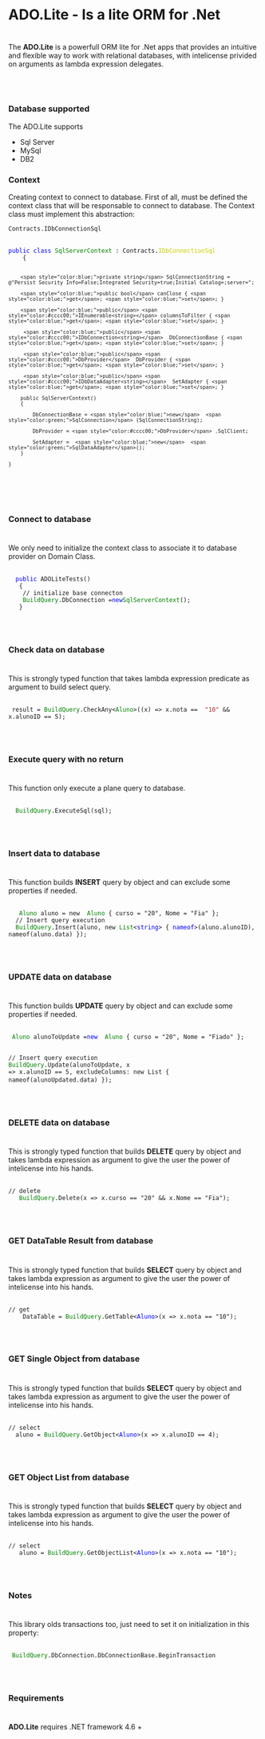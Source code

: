 <!DOCTYPE html>
<html>
<head>
<title>README</title>
<meta http-equiv="Content-Type" content="text/html; charset=utf-8" />
<style type="text/css">
/* GitHub stylesheet for MarkdownPad (http://markdownpad.com) */
/* Author: Nicolas Hery - http://nicolashery.com */
/* Version: b13fe65ca28d2e568c6ed5d7f06581183df8f2ff */
/* Source: https://github.com/nicolahery/markdownpad-github */

/* RESET
=============================================================================*/

html, body, div, span, applet, object, iframe, h1, h2, h3, h4, h5, h6, p, blockquote, pre, a, abbr, acronym, address, big, cite, code, del, dfn, em, img, ins, kbd, q, s, samp, small, strike, strong, sub, sup, tt, var, b, u, i, center, dl, dt, dd, ol, ul, li, fieldset, form, label, legend, table, caption, tbody, tfoot, thead, tr, th, td, article, aside, canvas, details, embed, figure, figcaption, footer, header, hgroup, menu, nav, output, ruby, section, summary, time, mark, audio, video {
  margin: 0;
  padding: 0;
  border: 0;
}

/* BODY
=============================================================================*/

body {
  font-family: Helvetica, arial, freesans, clean, sans-serif;
  font-size: 14px;
  line-height: 1.6;
  color: #333;
  background-color: #fff;
  padding: 20px;
  max-width: 960px;
  margin: 0 auto;
}

body>*:first-child {
  margin-top: 0 !important;
}

body>*:last-child {
  margin-bottom: 0 !important;
}

/* BLOCKS
=============================================================================*/

p, blockquote, ul, ol, dl, table, pre {
  margin: 15px 0;
}

/* HEADERS
=============================================================================*/

h1, h2, h3, h4, h5, h6 {
  margin: 20px 0 10px;
  padding: 0;
  font-weight: bold;
  -webkit-font-smoothing: antialiased;
}

h1 tt, h1 code, h2 tt, h2 code, h3 tt, h3 code, h4 tt, h4 code, h5 tt, h5 code, h6 tt, h6 code {
  font-size: inherit;
}

h1 {
  font-size: 28px;
  color: #000;
}

h2 {
  font-size: 24px;
  border-bottom: 1px solid #ccc;
  color: #000;
}

h3 {
  font-size: 18px;
}

h4 {
  font-size: 16px;
}

h5 {
  font-size: 14px;
}

h6 {
  color: #777;
  font-size: 14px;
}

body>h2:first-child, body>h1:first-child, body>h1:first-child+h2, body>h3:first-child, body>h4:first-child, body>h5:first-child, body>h6:first-child {
  margin-top: 0;
  padding-top: 0;
}

a:first-child h1, a:first-child h2, a:first-child h3, a:first-child h4, a:first-child h5, a:first-child h6 {
  margin-top: 0;
  padding-top: 0;
}

h1+p, h2+p, h3+p, h4+p, h5+p, h6+p {
  margin-top: 10px;
}

/* LINKS
=============================================================================*/

a {
  color: #4183C4;
  text-decoration: none;
}

a:hover {
  text-decoration: underline;
}

/* LISTS
=============================================================================*/

ul, ol {
  padding-left: 30px;
}

ul li > :first-child, 
ol li > :first-child, 
ul li ul:first-of-type, 
ol li ol:first-of-type, 
ul li ol:first-of-type, 
ol li ul:first-of-type {
  margin-top: 0px;
}

ul ul, ul ol, ol ol, ol ul {
  margin-bottom: 0;
}

dl {
  padding: 0;
}

dl dt {
  font-size: 14px;
  font-weight: bold;
  font-style: italic;
  padding: 0;
  margin: 15px 0 5px;
}

dl dt:first-child {
  padding: 0;
}

dl dt>:first-child {
  margin-top: 0px;
}

dl dt>:last-child {
  margin-bottom: 0px;
}

dl dd {
  margin: 0 0 15px;
  padding: 0 15px;
}

dl dd>:first-child {
  margin-top: 0px;
}

dl dd>:last-child {
  margin-bottom: 0px;
}

/* CODE
=============================================================================*/

pre, code, tt {
  font-size: 12px;
  font-family: Consolas, "Liberation Mono", Courier, monospace;
}

code, tt {
  margin: 0 0px;
  padding: 0px 0px;
  white-space: nowrap;
  border: 1px solid #eaeaea;
  background-color: #f8f8f8;
  border-radius: 3px;
}

pre>code {
  margin: 0;
  padding: 0;
  white-space: pre;
  border: none;
  background: transparent;
}

pre {
  background-color: #f8f8f8;
  border: 1px solid #ccc;
  font-size: 13px;
  line-height: 19px;
  overflow: auto;
  padding: 6px 10px;
  border-radius: 3px;
}

pre code, pre tt {
  background-color: transparent;
  border: none;
}

kbd {
    -moz-border-bottom-colors: none;
    -moz-border-left-colors: none;
    -moz-border-right-colors: none;
    -moz-border-top-colors: none;
    background-color: #DDDDDD;
    background-image: linear-gradient(#F1F1F1, #DDDDDD);
    background-repeat: repeat-x;
    border-color: #DDDDDD #CCCCCC #CCCCCC #DDDDDD;
    border-image: none;
    border-radius: 2px 2px 2px 2px;
    border-style: solid;
    border-width: 1px;
    font-family: "Helvetica Neue",Helvetica,Arial,sans-serif;
    line-height: 10px;
    padding: 1px 4px;
}

/* QUOTES
=============================================================================*/

blockquote {
  border-left: 4px solid #DDD;
  padding: 0 15px;
  color: #777;
}

blockquote>:first-child {
  margin-top: 0px;
}

blockquote>:last-child {
  margin-bottom: 0px;
}

/* HORIZONTAL RULES
=============================================================================*/

hr {
  clear: both;
  margin: 15px 0;
  height: 0px;
  overflow: hidden;
  border: none;
  background: transparent;
  border-bottom: 4px solid #ddd;
  padding: 0;
}

/* TABLES
=============================================================================*/

table th {
  font-weight: bold;
}

table th, table td {
  border: 1px solid #ccc;
  padding: 6px 13px;
}

table tr {
  border-top: 1px solid #ccc;
  background-color: #fff;
}

table tr:nth-child(2n) {
  background-color: #f8f8f8;
}

/* IMAGES
=============================================================================*/

img {
  max-width: 100%
}
</style>
<base href='file:\\\C:\Users\x120801\Desktop\Personal\Git Documentation\'/>
</head>
<body>
<h1>ADO.Lite - Is a lite ORM for .Net</h1>
<h2></h2>
<h1></h1>
<h1></h1>
<p>The <strong>ADO.Lite</strong> is a powerfull ORM lite for .Net apps that provides an intuitive and flexible way to work with relational databases, with intelicense privided on arguments as lambda expression delegates.</p>
<p></br>
</br></p>
<h3>Database supported</h3>
<p>The ADO.Lite supports</p>
<ul>
<li>Sql Server</li>
<li>MySql</li>
<li>DB2</li>
</ul>
<h3>Context</h3>
<p>Creating context to connect to database. First of all, must be defined the context class that will be responsable to connect to database.
The Context class must implement this abstraction:</p>
<p><code>Contracts.IDbConnectionSql</code> </p>
<pre>
 <code>
<span style="color:blue;">public class</span> <span style="color:green;">SqlServerContext</span> : Contracts.<span style="color:#cccc00;">IDbConnectionSql</span>
    {

        <span style="color:blue;">private string</span> SqlConnectionString = @"Persist Security Info=False;Integrated Security=true;Initial Catalog=;server=";

        <span style="color:blue;">public bool</span> canClose { <span style="color:blue;">get</span>; <span style="color:blue;">set</span>; }

        <span style="color:blue;">public</span> <span style="color:#cccc00;">IEnumerable<string></span> columnsToFilter { <span style="color:blue;">get</span>; <span style="color:blue;">set</span>; }

         <span style="color:blue;">public</span> <span style="color:#cccc00;">IDbConnection<string></span>  DbConnectionBase { <span style="color:blue;">get</span>; <span style="color:blue;">set</span>; }

         <span style="color:blue;">public</span> <span style="color:#cccc00;">DbProvider</span>  DbProvider { <span style="color:blue;">get</span>; <span style="color:blue;">set</span>; }

         <span style="color:blue;">public</span> <span style="color:#cccc00;">IDbDataAdapter<string></span>  SetAdapter { <span style="color:blue;">get</span>; <span style="color:blue;">set</span>; }

        public SqlServerContext()
        {

            DbConnectionBase = <span style="color:blue;">new</span>  <span style="color:green;">SqlConnection</span> (SqlConnectionString);

            DbProvider = <span style="color:#cccc00;">DbProvider</span> .SqlClient;

            SetAdapter =  <span style="color:blue;">new</span>  <span style="color:green;">SqlDataAdapter</span>();
        }

    }

 </code>
</pre>
<p></br></p>
<h3>Connect to database</h3>
<h1></h1>
<p>We only need to initialize the context class to associate it to database provider on Domain Class.</p>
<pre>
 <code>
  <span style="color:blue;">public</span> ADOLiteTests()
   {   
    // initialize base connecton
    <span style="color:green;">BuildQuery</span>.DbConnection =<span style="color:blue;">new</span><span style="color:green">SqlServerContext</span>();
   }
 </code>
</pre>
<p></br></p>
<h3>Check data on database</h3>
<h1></h1>
<p>This is strongly typed function that takes lambda expression predicate as argument to build select query. </p>
<pre>
 <code >
 result = <span style="color:green;">BuildQuery</span>.CheckAny<<span style="color:green;">Aluno</span>>((x) => x.nota ==  <span style="color:brown;">"10"</span> && x.alunoID == 5);
 </code>
</pre>
<p></br></p>
<h3>Execute query with no return</h3>
<h1></h1>
<p>This function only execute a plane query to database. </p>
<pre>
 <code >
  <span style="color:green;">BuildQuery</span>.ExecuteSql(sql);
 </code>
</pre>
<p></br></p>
<h3>Insert data to database</h3>
<h1></h1>
<p>This function builds <strong>INSERT</strong> query by object and can exclude some properties if needed.</p>
<pre>
 <code >
  <span style="color:green;"> Aluno</span> aluno = new  <span style="color:green;">Aluno</span> { curso = "20", Nome = "Fia" };  
  // Insert query execution
  <span style="color:green;">BuildQuery</span>.Insert(aluno, new <span style="color:green;">List</span><<span style="color:blue;">string</span>> { <span style="color:blue;">nameof</span>>(aluno.alunoID), nameof(aluno.data) });
 </code>
</pre>
<p></br></p>
<h3>UPDATE data on database</h3>
<h1></h1>
<p>This function builds <strong>UPDATE</strong> query by object and can exclude some properties if needed.</p>
<pre>
 <code >
 <span style="color:green;">Aluno</span> alunoToUpdate =<span style="color:blue;">new</span>  <span style="color:green;">Aluno</span> { curso = "20", Nome = "Fiado" };

// Insert query execution
<span style="color:green;">BuildQuery</span>.Update(alunoToUpdate, x => x.alunoID == 5, excludeColumns: new List<string> { nameof(alunoUpdated.data) });
 </code>
</pre>
<p></br></p>
<h3>DELETE data on database</h3>
<h1></h1>
<p>This is strongly typed function that builds <strong>DELETE</strong> query by object and takes lambda expression as argument to give the user the power of intelicense into his hands.</p>
<pre>
 <code >
// delete
   <span style="color:green;">BuildQuery</span>.Delete<Aluno>(x => x.curso == "20" && x.Nome == "Fia");
 </code>
</pre>
<p></br></p>
<h3>GET DataTable Result from database</h3>
<h1></h1>
<p>This is strongly typed function that builds <strong>SELECT</strong> query by object and takes lambda expression as argument to give the user the power of intelicense into his hands.</p>
<pre>
 <code >
// get
    DataTable = <span style="color:green;">BuildQuery</span>.GetTable<<span style="color:blue;">Aluno</span>>(x => x.nota == "10");
 </code>
</pre>
<p></br></p>
<h3>GET Single Object from database</h3>
<h1></h1>
<p>This is strongly typed function that builds <strong>SELECT</strong> query by object and takes lambda expression as argument to give the user the power of intelicense into his hands.</p>
<pre>
 <code >
// select
  aluno = <span style="color:green;">BuildQuery</span>.GetObject<<span style="color:blue;">Aluno</span>>(x => x.alunoID == 4);
 </code>
</pre>
<p></br></p>
<h3>GET Object List from database</h3>
<h1></h1>
<p>This is strongly typed function that builds <strong>SELECT</strong> query by object and takes lambda expression as argument to give the user the power of intelicense into his hands.</p>
<pre>
 <code >
// select
   aluno = <span style="color:green;">BuildQuery</span>.GetObjectList<<span style="color:blue;">Aluno</span>>(x => x.nota == "10");
 </code>
</pre>
<p></br></p>
<h3>Notes</h3>
<h1></h1>
<p>This library olds transactions too, just need to set it on initialization in this property:</p>
<pre>
 <code >
 <span style="color:green;">BuildQuery</span>.DbConnection.DbConnectionBase.BeginTransaction
 </code>
</pre>
<p></br></p>
<h3>Requirements</h3>
<h1></h1>
<p><strong>ADO.Lite</strong> requires .NET framework 4.6 +</p>

</body>
</html>
<!-- This document was created with MarkdownPad, the Markdown editor for Windows (http://markdownpad.com) -->
